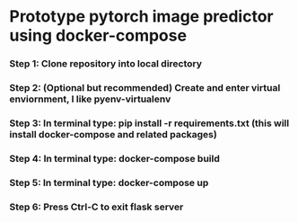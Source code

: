 # Prototype pytorch image predictor using docker-compose

### Step 1: Clone repository into local directory
### Step 2: (Optional but recommended) Create and enter virtual enviornment, I like pyenv-virtualenv
### Step 3: In terminal type: pip install -r requirements.txt (this will install docker-compose and related packages)
### Step 4: In terminal type: docker-compose build
### Step 5: In terminal type: docker-compose up
### Step 6: Press Ctrl-C to exit flask server
